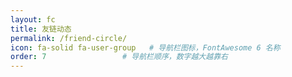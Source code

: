 ```yaml
---
layout: fc
title: 友链动态
permalink: /friend-circle/
icon: fa-solid fa-user-group   # 导航栏图标，FontAwesome 6 名称
order: 7                 # 导航栏顺序，数字越大越靠右
---
```


